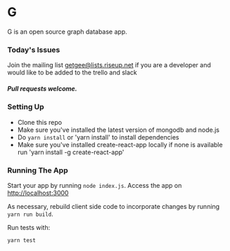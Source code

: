 # G

G is an open source graph database app.

### Today's Issues

Join the mailing list  getgee@lists.riseup.net if you are a developer and would like to be added to the trello and slack


##### Pull requests welcome.


### Setting Up

* Clone this repo
* Make sure you've installed the latest version of mongodb and node.js
* Do `yarn install` or 'yarn install' to install dependencies
* Make sure you've installed create-react-app locally if none is available run 'yarn install -g create-react-app'


### Running The App

Start your app by running `node index.js`.
Access the app on <http://localhost:3000>

As necessary, rebuild client side code to incorporate changes by running `yarn run build`.

Run tests with:

```
yarn test
```
